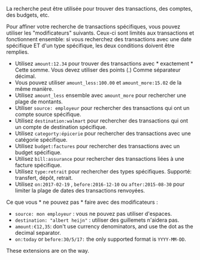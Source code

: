 La recherche peut être utilisée pour trouver des transactions, des comptes, des budgets, etc.

Pour affiner votre recherche de transactions spécifiques, vous pouvez utiliser les "modificateurs" suivants. Ceux-ci sont limités aux transactions et fonctionnent ensemble: si vous recherchez des transactions avec une date spécifique ET d'un type spécifique, les deux conditions doivent être remplies.

* Utilisez ` amount:12.34 ` pour trouver des transactions avec * exactement * Cette somme. Vous devez utiliser des points (.) Comme séparateur décimal.
* Vous pouvez utiliser ` amount_less:100.00 ` et ` amount_more:15.02 ` de la même manière.
* Utilisez ` amount_less ` ensemble avec ` amount_more ` pour rechercher une plage de montants.
* Utiliser ` source: employeur ` pour rechercher des transactions qui ont un compte source spécifique.
* Utilisez ` destination:walmart ` pour rechercher des transactions qui ont un compte de destination spécifique.
* Utilisez ` categorty:épicerie ` pour rechercher des transactions avec une catégorie spécifique.
* Utilisez ` budget:factures ` pour rechercher des transactions avec un budget spécifique.
* Utilisez ` bill:assurance ` pour rechercher des transactions liées à une facture spécifique.
* Utilisez ` type:retrait ` pour rechercher des types spécifiques. Supporté: transfert, dépôt, retrait.
* Utilisez ` on:2017-02-19 ` , ` before:2016-12-10 ` ou ` after:2015-08-30 ` pour limiter la plage de dates des transactions renvoyées.

Ce que vous * ne pouvez pas * faire avec des modificateurs :

* ` source: mon employeur ` : vous ne pouvez pas utiliser d'espaces.
* ` destination: "albert heijn" ` : utiliser des guillemets n'aidera pas.
* `amount:€12,35`: don't use currency denominators, and use the dot as the decimal separator.
* `on:today` or `before:30/5/17:` the only supported format is `YYYY-MM-DD`. 

These extensions are on the way.